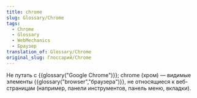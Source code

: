 ```yaml
---
title: chrome
slug: Glossary/Chrome
tags:
  - Chrome
  - Glossary
  - WebMechanics
  - Браузер
translation_of: Glossary/Chrome
original_slug: Глоссарий/Chrome
---
```


Не путать с {{glossary("Google Chrome")}}; chrome (хром) — видимые элементы {{glossary("browser","браузера")}}, не относящиеся к веб-страницам (например, панели инструментов, панель меню, вкладки).
